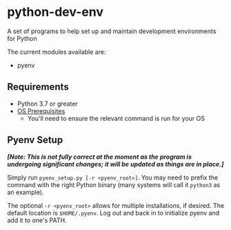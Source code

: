 # python-dev-env
A set of programs to help set up and maintain development environments
for Python

The current modules available are:
- pyenv

## Requirements
- Python 3.7 or greater
- [OS Prerequisites](https://github.com/pyenv/pyenv/wiki/Common-build-problems)
    - You'll need to ensure the relevant command is run for your OS

## Pyenv Setup
***[Note: This is not fully correct at the moment as the program is undergoing
significant changes; it will be updated as things are in place.]***

Simply run `pyenv_setup.py [-r <pyenv_root>]`. You may need to prefix the
command with the right Python binary (many systems will call it `python3`
as an example).

The optional `-r <pyenv_root>` allows for multiple installations, if desired.
The default location is `$HOME/.pyenv`.  Log out and back in to initialize
pyenv and add it to one's PATH.
